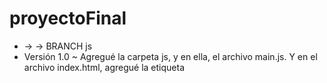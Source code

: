 # proyectoFinal
- → → BRANCH js 
- Versión 1.0   ~ Agregué la carpeta js, y en ella, el archivo main.js. Y en el archivo index.html, agregué la etiqueta <script> para vincularla con el archivo main.js.
                ~ En el archivo main.js, cree la clase "articulo" que va a almacenar las propiedades de cada prenda en venta.
- Versión 1.0a  ~ Arreglando errores. 
- Versión 1.0b  ~ Las funciones comprobarStock() - precioTotal() - comprando() - realizarCompra(), funcionan correctamente.   
- Versión 1.0c  ~ Agregué las funciones mostrarArticle()/opcionesDePago(). La función realizarCompra(), ahora se llama realizarPedido().
- Versión 1.0d  ~ Quité la función opcionesDePago().
- Versión 1.0d  ~ Eliminé la función precioTotal(), su contenido lo reducí a una sola línea, la cuál agregué a la función comprando(). Modifiqué las funciones comprando(), quieroComprar(), comprobarStock() y opcionesDePago(), reduciendo líneas y arreglando todos los errores. Agregué nuevas propiedades → cantidad/multiplePrecio, agregué el método multiplePriceE() y modifiqué todos los métodos que había.

~ → → BRANCH jsSecond
- Versión 2.0  ~ Agregué un arreglo de objetos e incluí los métodos filter() y forEach() en una función, en la cuál compara el valor ingresado con la propiedad "tipo" de los objetos del arreglo, si encuentra una similitud me devuelve un arreglo con esos elementos, sino, me devuelve un alert comunicando que no se encontro nada.
- Versión 2.0a ~ Objetivo hacer un filtro para la búsqueda de objetos.
- Versión 2.0b ~ Agregué nuevas funciones (comprobarStock y mostrarArticulos). La función comprobarStock, verifica que stock sea mayor que 0. Mientras que la función mostrarArticulos, te muestra las propiedades de los objetos seleccionados.
- Versión 2.0c ~ Agregué las funciones (cuantoDesea y arregloCargado). La primera te pregunta cuantos artículos vas a comprar, y descuenta esa cifra del stock (siempre corroborando primero que haya stock suficiente. La segunda funcion retorna "true" si el arreglo.length es mayor a 0, sino retorna "false". Todas las funciones andan correctamente. También realice pequeñas modificaciones en el HTML y en SCSS.

- Versión 2.2 ~ Sección Inicio → esta conectada a sec_Inicio.js, en el cuál esta alojado el carousel, proximamente le hare los cambios para que se visualicen los objetos más comprados - Sección Hombres → esta vinculada a dos archivos.js (inventario.js e estructura.js, mientras en el primero estan los objetos, en el segundo estan los procesos lógicos), los productos en venta se muestran desde esos archivos, y por otro lado se crearon los filtros por TIPO de producto y por PRECIO.
- Versión 2.3 ~ Sección Hombres los Radio Buttons para elegir los talles estarán deshabilitados si el talle en cuestión no tiene stock disponible. 
